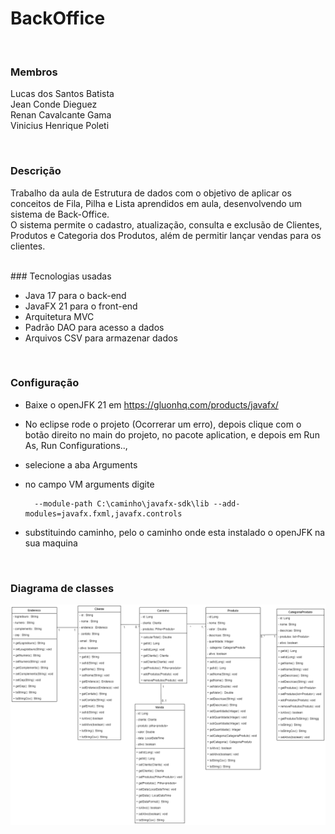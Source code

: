 # BackOffice
<br>

### Membros

Lucas dos Santos Batista<br>
Jean Conde Dieguez<br>
Renan Cavalcante Gama<br>
Vinicius Henrique Poleti

<br>

### Descrição

Trabalho da aula de Estrutura de dados com o objetivo de aplicar os conceitos de Fila, Pilha e Lista aprendidos em aula, desenvolvendo um sistema de Back-Office.<br>
O sistema permite o cadastro, atualização, consulta e exclusão de Clientes, Produtos e Categoria dos Produtos, além de permitir lançar vendas para os clientes.

<br>
### Tecnologias usadas

- Java 17 para o back-end
- JavaFX 21 para o front-end
- Arquitetura MVC
- Padrão DAO para acesso a dados
- Arquivos CSV para armazenar dados

<br>

### Configuração

- Baixe o openJFK 21 em https://gluonhq.com/products/javafx/
- No eclipse rode o projeto (Ocorrerar um erro), depois clique com o botão direito no main do projeto, no pacote aplication, e depois em Run As, Run Configurations.., 
- selecione a aba Arguments 
- no campo VM arguments digite 

        --module-path C:\caminho\javafx-sdk\lib --add-modules=javafx.fxml,javafx.controls
- substituindo caminho, pelo o caminho onde esta instalado o openJFK na sua maquina

<br>

### Diagrama de classes

![Diagrama](https://github.com/renan-cavalcante/BackOffice/blob/main/BackOffice.drawio.png)
